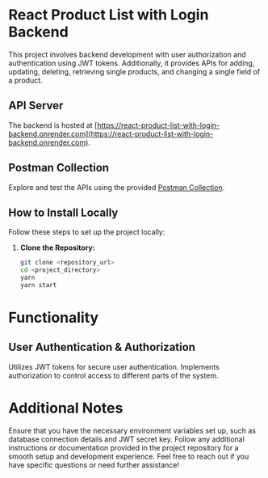 # React Product List with Login Backend

This project involves backend development with user authorization and authentication using JWT tokens. Additionally, it provides APIs for adding, updating, deleting, retrieving single products, and changing a single field of a product.

## API Server

The backend is hosted at [https://react-product-list-with-login-backend.onrender.com](https://react-product-list-with-login-backend.onrender.com).

## Postman Collection

Explore and test the APIs using the provided [Postman Collection](https://www.postman.com/lunar-module-technologist-7946648/workspace/product-list/collection/30340823-7ea09229-a724-4436-9102-35dc1b27838d).

## How to Install Locally

Follow these steps to set up the project locally:

1. **Clone the Repository:**
   ```bash
   git clone <repository_url>
   cd <project_directory>
   yarn
   yarn start

# Functionality
## User Authentication & Authorization
Utilizes JWT tokens for secure user authentication.
Implements authorization to control access to different parts of the system.



# Additional Notes
Ensure that you have the necessary environment variables set up, such as database connection details and JWT secret key.
Follow any additional instructions or documentation provided in the project repository for a smooth setup and development experience.
Feel free to reach out if you have specific questions or need further assistance!





